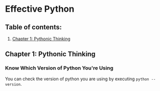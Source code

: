 # Effective Python

## Table of contents:

1. [Chapter 1: Pythonic Thinking](#Chapter1)

## Chapter 1: Pythonic Thinking<a name="Chapter1"></a>

### Know Which Version of Python You're Using

You can check the version of python you are using by executing `python --version`.